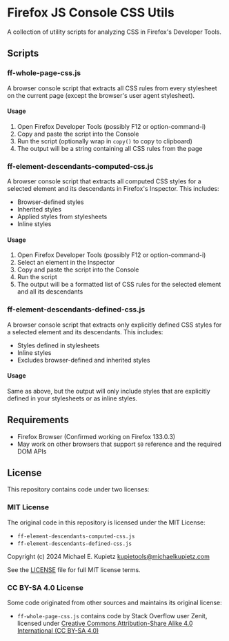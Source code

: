# Firefox JS Console CSS Utils

A collection of utility scripts for analyzing CSS in Firefox's Developer Tools.

## Scripts

### ff-whole-page-css.js
A browser console script that extracts all CSS rules from every stylesheet on the current page (except the browser's user agent stylesheet). 

#### Usage
1. Open Firefox Developer Tools (possibly F12 or option-command-i)
2. Copy and paste the script into the Console
3. Run the script (optionally wrap in `copy()` to copy to clipboard)
4. The output will be a string containing all CSS rules from the page

### ff-element-descendants-computed-css.js
A browser console script that extracts all computed CSS styles for a selected element and its descendants in Firefox's Inspector. This includes:
- Browser-defined styles
- Inherited styles
- Applied styles from stylesheets
- Inline styles

#### Usage
1. Open Firefox Developer Tools (possibly F12 or option-command-i)
2. Select an element in the Inspector
3. Copy and paste the script into the Console
4. Run the script
5. The output will be a formatted list of CSS rules for the selected element and all its descendants

### ff-element-descendants-defined-css.js
A browser console script that extracts only explicitly defined CSS styles for a selected element and its descendants. This includes:
- Styles defined in stylesheets
- Inline styles
- Excludes browser-defined and inherited styles

#### Usage
Same as above, but the output will only include styles that are explicitly defined in your stylesheets or as inline styles.

## Requirements
- Firefox Browser (Confirmed working on Firefox 133.0.3)
- May work on other browsers that support `$0` reference and the required DOM APIs

## License
This repository contains code under two licenses:

### MIT License
The original code in this repository is licensed under the MIT License:
- `ff-element-descendants-computed-css.js`
- `ff-element-descendants-defined-css.js`

Copyright (c) 2024 Michael E. Kupietz <kupietools@michaelkupietz.com>

See the [LICENSE](LICENSE) file for full MIT license terms.

### CC BY-SA 4.0 License
Some code originated from other sources and maintains its original license:
- `ff-whole-page-css.js` contains code by Stack Overflow user Zenit, licensed under [Creative Commons Attribution-Share Alike 4.0 International (CC BY-SA 4.0)](https://creativecommons.org/licenses/by-sa/4.0/)